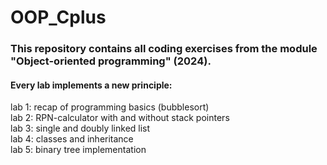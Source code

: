 # OOP_Cplus
<h3>This repository contains all coding exercises from the module "Object-oriented programming" (2024). </h3>

<h4>Every lab implements a new principle: </h4>
lab 1: recap of programming basics (bubblesort)    <br>
lab 2: RPN-calculator with and without stack pointers    <br>
lab 3: single and doubly linked list    <br>
lab 4: classes and inheritance    <br>
lab 5: binary tree implementation    <br>
